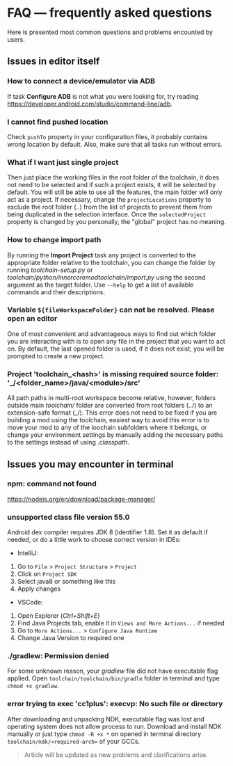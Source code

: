 # FAQ — frequently asked questions

Here is presented most common questions and problems encounted by users.

## Issues in editor itself

### How to connect a device/emulator via ADB

If task **Configure ADB** is not what you were looking for, try reading <https://developer.android.com/studio/command-line/adb>.

### I cannot find pushed location

Check `pushTo` property in your configuration files, it probably contains wrong location by default. Also, make sure that all tasks run without errors.

### What if I want just single project

Then just place the working files in the root folder of the toolchain, it does not need to be selected and if such a project exists, it will be selected by default. You will still be able to use all the features, the main folder will only act as a project. If necessary, change the `projectLocations` property to exclude the root folder (*..*) from the list of projects to prevent them from being duplicated in the selection interface. Once the `selectedProject` property is changed by you personally, the "global" project has no meaning.

### How to change import path

By running the **Import Project** task any project is converted to the appropriate folder relative to the toolchain, you can change the folder by running *toolchain-setup.py* or *toolchain/python/innercoremodtoolchain/import.py* using the second argument as the target folder. Use `--help` to get a list of available commands and their descriptions.

### Variable `${fileWorkspaceFolder}` can not be resolved. Please open an editor

One of most convenient and advantageous ways to find out which folder you are interacting with is to open any file in the project that you want to act on. By default, the last opened folder is used, if it does not exist, you will be prompted to create a new project.

### Project 'toolchain_\<hash>' is missing required source folder: '_/<folder_name>/java/\<module>/src'

All path paths in multi-root workspace become relative, however, folders outside main *toolchain/* folder are converted from root folders (../) to an extension-safe format (_/). This error does not need to be fixed if you are building a mod using the toolchain, easiest way to avoid this error is to move your mod to any of the loochain subfolders where it belongs, or change your environment settings by manually adding the necessary paths to the settings instead of using *.classpath*.

## Issues you may encounter in terminal

### npm: command not found

<https://nodejs.org/en/download/package-manager/>

### unsupported class file version 55.0

Android dex compiler requires JDK 8 (identifier 1.8). Set it as default if needed, or do a little work to choose correct version in IDEs:

- IntelliJ:

1. Go to `File` > `Project Structure` > `Project`
2. Click on `Project SDK`
3. Select java8 or something like this
4. Apply changes

- VSCode:

1. Open Explorer (*Ctrl+Shift+E*)
2. Find Java Projects tab, enable it in `Views and More Actions...` if needed
3. Go to `More Actions...` > `Configure Java Runtime`
4. Change Java Version to required one

### ./gradlew: Permission denied

For some unknown reason, your *gradlew* file did not have executable flag applied. Open `toolchain/toolchain/bin/gradle` folder in terminal and type `chmod +x gradlew`.

### error trying to exec 'cc1plus': execvp: No such file or directory

After downloading and unpacking NDK, executable flag was lost and operating system does not allow process to run. Download and install NDK manually or just type `chmod -R +x *` on opened in terminal directory `toolchain/ndk/<required-arch>` of your GCCs.

> Article will be updated as new problems and clarifications arise.
